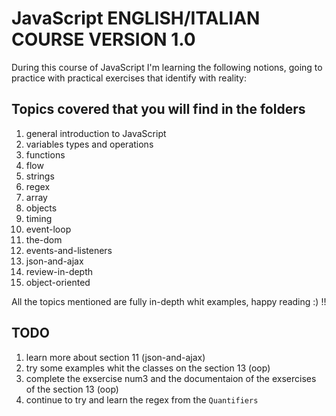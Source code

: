 # JavaScript ENGLISH/ITALIAN COURSE VERSION 1.0

During this course of JavaScript I'm learning the following notions, going to practice with practical exercises that identify with reality:

## Topics covered that you will find in the folders

1.  general introduction to JavaScript
2.  variables types and operations
3.  functions
4.  flow
5.  strings
5.  regex
6.  array
7.  objects
8.  timing
8.  event-loop
9.  the-dom
10. events-and-listeners
11. json-and-ajax
12. review-in-depth
13. object-oriented

All the topics mentioned are fully in-depth whit examples, happy reading :) !!

## TODO

1. learn more about section 11 (json-and-ajax)
2. try some examples whit the classes on the section 13 (oop)
3. complete the exsercise num3 and the documentaion of the exsercises of the section 13 (oop)
3. continue to try and learn the regex from the `Quantifiers`